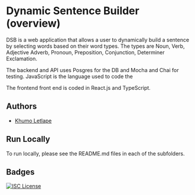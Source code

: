 
# Dynamic Sentence Builder (overview)
DSB is a web application that allows a user to dynamically build a sentence by selecting words based on their word types. The types are Noun, Verb, Adjective Adverb, Pronoun, Preposition, Conjunction, Determiner Exclamation.

The backend and API uses Posgres for the DB and Mocha and Chai for testing. JavaScript is the language used to code the 


The frontend front end is coded in React.js and TypeScript.
## Authors

- [Khumo Letlape](https://www.github.com/sletlape)


## Run Locally

To run locally, please see the README.md files in each of the subfolders. 
## Badges

[![ISC License](https://img.shields.io/badge/License-ISC-green.svg)](https://choosealicense.com/licenses/isc/)
